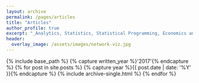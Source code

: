 ```yaml
---
layout: archive
permalink: /pages/articles
title: "Articles"
author_profile: true
excerpt: "_Analytics, Statistics, Statistical Programming, Economics and Fun!_"
header:
  overlay_image: /assets/images/network-viz.jpg
---
```


{% include base_path %}
{% capture written_year %}'2017'{% endcapture %}
{% for post in site.posts %}
  {% capture year %}{{ post.date | date: '%Y' }}{% endcapture %}
  {% include archive-single.html %}
{% endfor %}
